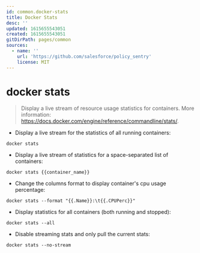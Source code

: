 ```yaml
---
id: common.docker-stats
title: Docker Stats
desc: ''
updated: 1615655543051
created: 1615655543051
gitDirPath: pages/common
sources:
  - name: ''
    url: 'https://github.com/salesforce/policy_sentry'
    license: MIT
---
```

# docker stats

> Display a live stream of resource usage statistics for containers.
> More information: <https://docs.docker.com/engine/reference/commandline/stats/>.

- Display a live stream for the statistics of all running containers:

`docker stats`

- Display a live stream of statistics for a space-separated list of containers:

`docker stats {{container_name}}`

- Change the columns format to display container's cpu usage percentage:

`docker stats --format "{{.Name}}:\t{{.CPUPerc}}"`

- Display statistics for all containers (both running and stopped):

`docker stats --all`

- Disable streaming stats and only pull the current stats:

`docker stats --no-stream`


